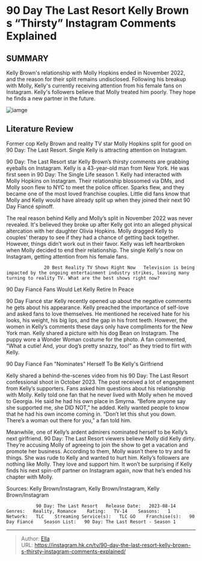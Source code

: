 # 90 Day The Last Resort Kelly Brown s “Thirsty” Instagram Comments Explained


## SUMMARY 



  Kelly Brown&#39;s relationship with Molly Hopkins ended in November 2022, and the reason for their split remains undisclosed.   Following his breakup with Molly, Kelly&#39;s currently receiving attention from his female fans on Instagram.   Kelly&#39;s followers believe that Molly treated him poorly. They hope he finds a new partner in the future.  

![iamge](https://static1.srcdn.com/wordpress/wp-content/uploads/2023/11/90-day_-the-last-resort_-kelly-brown-s-thirsty-instagram-comments-explained.jpg)

## Literature Review
Former cop Kelly Brown and reality TV star Molly Hopkins split for good on 90 Day: The Last Resort. Single Kelly is attracting attention on Instagram.




90 Day: The Last Resort star Kelly Brown’s thirsty comments are grabbing eyeballs on Instagram. Kelly is a 43-year-old man from New York. He was first seen in 90 Day: The Single Life season 1. Kelly had interacted with Molly Hopkins on Instagram. Their relationship blossomed via DMs, and Molly soon flew to NYC to meet the police officer. Sparks flew, and they became one of the most loved franchise couples. Little did fans know that Molly and Kelly would have already split up when they joined their next 90 Day Fiancé spinoff.




The real reason behind Kelly and Molly’s split in November 2022 was never revealed. It&#39;s believed they broke up after Kelly got into an alleged physical altercation with her daughter Olivia Hopkins. Molly dragged Kelly to couples&#39; therapy to see if they had a chance of getting back together. However, things didn’t work out in their favor. Kelly was left heartbroken when Molly decided to end their relationship. The single Kelly&#39;s now on Instagram, getting attention from his female fans.

                  20 Best Reality TV Shows Right Now   Television is being impacted by the ongoing entertainment industry strikes, leaving many turning to reality TV. What are the best shows right now?    


 90 Day Fiancé Fans Would Let Kelly Retire In Peace 
          

90 Day Fiancé star Kelly recently opened up about the negative comments he gets about his appearance. Kelly preached the importance of self-love and asked fans to love themselves. He mentioned he received hate for his looks, his weight, his big lips, and the gap in his front teeth. However, the women in Kelly’s comments these days only have compliments for the New York man. Kelly shared a picture with his dog Bean on Instagram. The puppy wore a Wonder Woman costume for the photo. A fan commented, “What a cutie! And, your dog’s pretty snazzy, too!” as they tried to flirt with Kelly.






 90 Day Fiancé Fan &#34;Nominates&#34; Herself To Be Kelly&#39;s Girlfriend 

 

Kelly shared a behind-the-scenes video from his 90 Day: The Last Resort confessional shoot in October 2023. The post received a lot of engagement from Kelly’s supporters. Fans asked him questions about his relationship with Molly. Kelly told one fan that he never lived with Molly when he moved to Georgia. He said he had his own place in Smyrna. “Before anyone say she supported me, she DID NOT,” he added. Kelly wanted people to know that he had his own income coming in. “Don’t let this shut you down. There’s a woman out there for you,” a fan told him.

Meanwhile, one of Kelly’s ardent admirers nominated herself to be Kelly’s next girlfriend. 90 Day: The Last Resort viewers believe Molly did Kelly dirty. They’re accusing Molly of agreeing to join the show to get a vacation and promote her business. According to them, Molly wasn’t there to try and fix things. She was rude to Kelly and wanted to hurt him. Kelly’s followers are nothing like Molly. They love and support him. It won’t be surprising if Kelly finds his next spin-off partner on Instagram again, now that he’s ended his chapter with Molly.




Sources: Kelly Brown/Instagram, Kelly Brown/Instagram, Kelly Brown/Instagram

               90 Day: The Last Resort   Release Date:   2023-08-14    Genres:   Reality, Romance    Rating:   TV-14    Seasons:   1    Network:   TLC    Streaming Service(s):   TLC GO    Franchise(s):   90 Day Fiancé    Season List:   90 Day: The Last Resort - Season 1      

---

> Author: [Ella](https://instagram.hk.cn/)  
> URL: https://instagram.hk.cn/tv/90-day-the-last-resort-kelly-brown-s-thirsty-instagram-comments-explained/  

